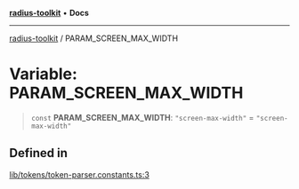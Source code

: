 [**radius-toolkit**](../README.md) • **Docs**

***

[radius-toolkit](../globals.md) / PARAM\_SCREEN\_MAX\_WIDTH

# Variable: PARAM\_SCREEN\_MAX\_WIDTH

> `const` **PARAM\_SCREEN\_MAX\_WIDTH**: `"screen-max-width"` = `"screen-max-width"`

## Defined in

[lib/tokens/token-parser.constants.ts:3](https://github.com/rangle/radius-token-tango/blob/0fa25351e79af51a833bcebadbd83e27a9791a4f/packages/radius-toolkit/src/lib/tokens/token-parser.constants.ts#L3)
